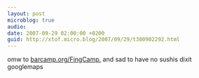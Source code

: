 ```yaml
---
layout: post
microblog: true
audio: 
date: 2007-09-29 02:00:00 +0200
guid: http://xtof.micro.blog/2007/09/29/t300902292.html
---
```

omw to [barcamp.org/FingCamp.](http://barcamp.org/FingCamp.) and sad to have no sushis dixit googlemaps
